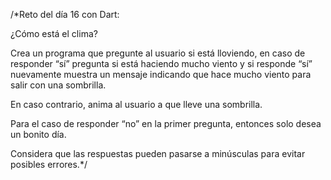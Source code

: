 /*Reto del día 16 con Dart:

¿Cómo está el clima?

Crea un programa que pregunte al usuario 
si está lloviendo, en caso de responder “sí” 
pregunta si está haciendo mucho viento 
y si responde “sí” 
nuevamente muestra un mensaje indicando 
que hace mucho viento para salir con una sombrilla. 

En caso contrario, anima al usuario 
a que lleve una sombrilla.

Para el caso de responder “no” 
en la primer pregunta, entonces 
solo desea un bonito día.

Considera que las respuestas 
pueden pasarse a minúsculas 
para evitar posibles errores.*/